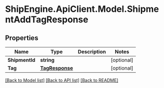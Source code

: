 # ShipEngine.ApiClient.Model.ShipmentAddTagResponse
## Properties

Name | Type | Description | Notes
------------ | ------------- | ------------- | -------------
**ShipmentId** | **string** |  | [optional] 
**Tag** | [**TagResponse**](TagResponse.md) |  | [optional] 

[[Back to Model list]](../README.md#documentation-for-models) [[Back to API list]](../README.md#documentation-for-api-endpoints) [[Back to README]](../README.md)

